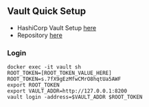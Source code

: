 ## Vault Quick Setup
- HashiCorp Vault Setup [here](https://www.youtube.com/watch?v=TO557f1-Ksk)
- Repository [here](https://github.com/quickbooks2018/docker/tree/master/vault-docker)

### Login
```
docker exec -it vault sh
ROOT_TOKEN=[ROOT_TOKEN_VALUE_HERE]
ROOT_TOKEN=s.7fX9gEzMfwCMrO8hqtUa5AWF
export ROOT_TOKEN
export VAULT_ADDR=http://127.0.0.1:8200
vault login -address=$VAULT_ADDR $ROOT_TOKEN
```
